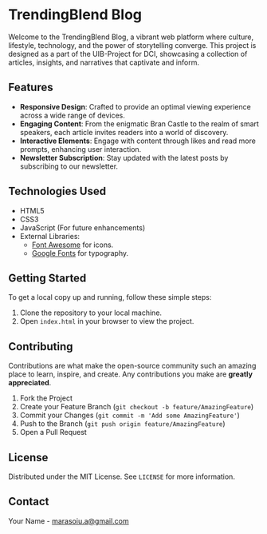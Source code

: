 # TrendingBlend Blog

Welcome to the TrendingBlend Blog, a vibrant web platform where culture, lifestyle, technology, and the power of storytelling converge. This project is designed as a part of the UIB-Project for DCI, showcasing a collection of articles, insights, and narratives that captivate and inform.

## Features

- **Responsive Design**: Crafted to provide an optimal viewing experience across a wide range of devices.
- **Engaging Content**: From the enigmatic Bran Castle to the realm of smart speakers, each article invites readers into a world of discovery.
- **Interactive Elements**: Engage with content through likes and read more prompts, enhancing user interaction.
- **Newsletter Subscription**: Stay updated with the latest posts by subscribing to our newsletter.

## Technologies Used

- HTML5
- CSS3
- JavaScript (For future enhancements)
- External Libraries:
  - [Font Awesome](https://cdnjs.cloudflare.com/ajax/libs/font-awesome/6.4.2/css/all.min.css) for icons.
  - [Google Fonts](https://fonts.googleapis.com/css?family=Roboto:100,100italic,300,300italic,regular,italic,500,500italic,700,700italic,900,900italic) for typography.

## Getting Started

To get a local copy up and running, follow these simple steps:

1. Clone the repository to your local machine.
2. Open `index.html` in your browser to view the project.

## Contributing

Contributions are what make the open-source community such an amazing place to learn, inspire, and create. Any contributions you make are **greatly appreciated**.

1. Fork the Project
2. Create your Feature Branch (`git checkout -b feature/AmazingFeature`)
3. Commit your Changes (`git commit -m 'Add some AmazingFeature'`)
4. Push to the Branch (`git push origin feature/AmazingFeature`)
5. Open a Pull Request

## License

Distributed under the MIT License. See `LICENSE` for more information.

## Contact

Your Name - [marasoiu.a@gmail.com](mailto:your-email@example.com)


